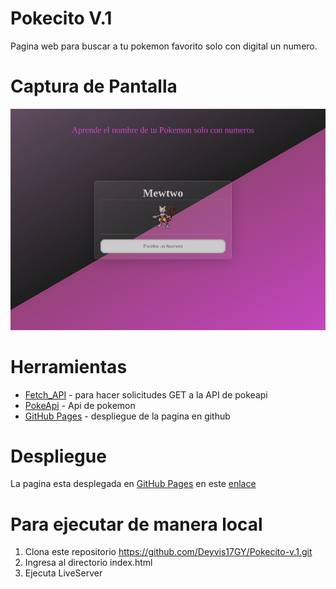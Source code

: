 # Pokecito V.1
Pagina web para buscar a tu pokemon favorito solo con digital un numero.

# Captura de Pantalla
![preview](./docs/img/home.png)

# Herramientas
- [Fetch_API](https://developer.mozilla.org/es/docs/Web/API/Fetch_API) - para hacer solicitudes GET a la API de pokeapi
- [PokeApi](https://pokeapi.co/) - Api de pokemon
- [GitHub Pages](https://pages.github.com/) - despliegue de la pagina en github

# Despliegue
La pagina esta desplegada en [GitHub Pages](https://pages.github.com/) en este [enlace](https://deyvis17gy.github.io/Pokecito-v.1/)

# Para ejecutar de manera local
1. Clona este repositorio https://github.com/Deyvis17GY/Pokecito-v.1.git
2. Ingresa al directorio index.html
3. Ejecuta LiveServer